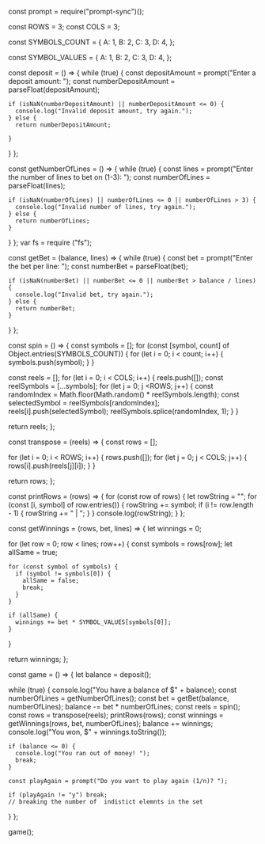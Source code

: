 const prompt = require("prompt-sync")();

const ROWS = 3;
const COLS = 3;

const SYMBOLS_COUNT = {
  A: 1,
  B: 2,
  C: 3,
  D: 4,
};

const SYMBOL_VALUES = {
  A: 1,
  B: 2,
  C: 3,
  D: 4,
};

const deposit = () => {
  while (true) {
    const depositAmount = prompt("Enter a deposit amount: ");
    const numberDepositAmount = parseFloat(depositAmount);

    if (isNaN(numberDepositAmount) || numberDepositAmount <= 0) {
      console.log("Invalid deposit amount, try again.");
    } else {
      return numberDepositAmount; 

    }
  }
};

const getNumberOfLines = () => {
  while (true) {
    const lines = prompt("Enter the number of lines to bet on (1-3): ");
    const numberOfLines = parseFloat(lines);

    if (isNaN(numberOfLines) || numberOfLines <= 0 || numberOfLines > 3) {
      console.log("Invalid number of lines, try again.");
    } else {
      return numberOfLines;
    }
  }
}; 
var fs = require ("fs");  



const getBet = (balance, lines) => {
  while (true) {
    const bet = prompt("Enter the bet per line: ");
    const numberBet = parseFloat(bet);

    if (isNaN(numberBet) || numberBet <= 0 || numberBet > balance / lines) {
      console.log("Invalid bet, try again.");
    } else {
      return numberBet;
    }
  }
};

const spin = () => {
  const symbols = [];
  for (const [symbol, count] of Object.entries(SYMBOLS_COUNT)) {
    for (let i = 0; i < count; i++) {
      symbols.push(symbol);
    }
  }

  const reels = [];
  for (let i = 0; i < COLS; i++) {
    reels.push([]);
    const reelSymbols = [...symbols];
    for (let j = 0; j <ROWS; j++) {
      const randomIndex = Math.floor(Math.random() * reelSymbols.length);
      const selectedSymbol = reelSymbols[randomIndex];
      reels[i].push(selectedSymbol);
      reelSymbols.splice(randomIndex, 1);
    }
  }

  return reels;
};

const transpose = (reels) => {
  const rows = [];

  for (let i = 0; i < ROWS; i++) {
    rows.push([]);
    for (let j = 0; j < COLS; j++) {
      rows[i].push(reels[j][i]);
    }
  }

  return rows;
};

const printRows = (rows) => {
  for (const row of rows) {
    let rowString = "";
    for (const [i, symbol] of row.entries()) {
      rowString += symbol;
      if (i != row.length - 1) {
        rowString += " | ";
      }
    }
    console.log(rowString);
  }
};

const getWinnings = (rows, bet, lines) => {
  let winnings = 0;

  for (let row = 0; row < lines; row++) {
    const symbols = rows[row];
    let allSame = true;

    for (const symbol of symbols) {
      if (symbol != symbols[0]) {
        allSame = false;
        break;
      }
    }

    if (allSame) {
      winnings += bet * SYMBOL_VALUES[symbols[0]];
    }
  }

  return winnings;
};

const game = () => {
  let balance = deposit();

  while (true) {
    console.log("You have a balance of $" + balance);
    const numberOfLines = getNumberOfLines();
    const bet = getBet(balance, numberOfLines);
    balance -= bet * numberOfLines;
    const reels = spin();
    const rows = transpose(reels);
    printRows(rows);
    const winnings = getWinnings(rows, bet, numberOfLines);
    balance += winnings;
    console.log("You won, $" + winnings.toString());

    if (balance <= 0) {
      console.log("You ran out of money! ");
      break;
    }

    const playAgain = prompt("Do you want to play again (1/n)? ");

    if (playAgain != "y") break; 
    // breaking the number of  indistict elemnts in the set 
  }
}; 

game();
